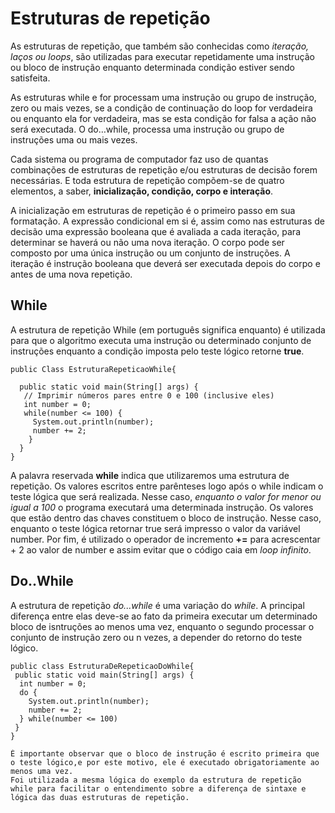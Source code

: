 # Estruturas de repetição

  As estruturas de repetição, que também são conhecidas como *iteração, laços ou loops*, são utilizadas para executar repetidamente uma instrução 
  ou bloco de instrução enquanto determinada condição estiver sendo satisfeita.
  
  As estruturas while e for processam uma instrução ou grupo de instrução, zero ou mais vezes, se a condição de continuação do loop for 
  verdadeira ou enquanto ela for verdadeira, mas se esta condição for falsa a ação não será executada. O do…while, processa uma instrução 
  ou grupo de instruções uma ou mais vezes.

  Cada sistema ou programa de computador faz uso de quantas combinações de estruturas de repetição e/ou estruturas de decisão forem 
necessárias. E toda estrutura de repetição compõem-se de quatro elementos, a saber, **inicialização, condição, corpo e interação**.

  A inicialização em estruturas de repetição é o primeiro passo em sua formatação. A expressão condicional em si é, assim como nas 
estruturas de decisão uma expressão booleana que é avaliada a cada iteração, para determinar se haverá ou não uma nova iteração. O corpo 
pode ser composto por uma única instrução ou um conjunto de instruções. A iteração é instrução booleana que deverá ser executada depois 
do corpo e antes de uma nova repetição.

## While

  A estrutura de repetição While (em português significa enquanto) é utilizada para que o algoritmo executa uma instrução ou determinado conjunto
  de instruções enquanto a condição imposta pelo teste lógico retorne **true**.

 ```
 public Class EstruturaRepeticaoWhile{
 
   public static void main(String[] args) {
    // Imprimir números pares entre 0 e 100 (inclusive eles)
    int number = 0;
    while(number <= 100) {
      System.out.println(number);
      number += 2;
     }
   }
 }
 ```
 A palavra reservada **while** indica que utilizaremos uma estrutura de repetição.
 Os valores escritos entre parênteses logo após o while indicam o teste lógica que será realizada. Nesse caso, *enquanto o valor for menor
 ou igual a 100* o programa executará uma determinada instrução.
 Os valores que estão dentro das chaves constituem o bloco de instrução. Nesse caso, enquanto o teste lógica retornar true será impresso
 o valor da variável number.
 Por fim, é utilizado o operador de incremento **+=** para acrescentar + 2 ao valor de number e assim evitar que o código caia 
 em *loop infinito*.

## Do..While

  A estrutura de repetição *do...while* é uma variação do *while*. A principal diferença entre elas deve-se ao fato da primeira executar um determinado bloco de isntruções ao menos uma vez, enquanto o segundo processar o conjunto de instrução zero ou n vezes, a depender do retorno do teste lógico.
  
  ```
  public class EstruturaDeRepeticaoDoWhile{
   public static void main(String[] args) {
    int number = 0;
    do {
      System.out.println(number);
      number += 2;
    } while(number <= 100)
   }
  }
  ```
    É importante observar que o bloco de instrução é escrito primeira que o teste lógico,e por este motivo, ele é executado obrigatoriamente ao menos uma vez.
    Foi utilizada a mesma lógica do exemplo da estrutura de repetição while para facilitar o entendimento sobre a diferença de sintaxe e lógica das duas estruturas de repetição.
    
    
